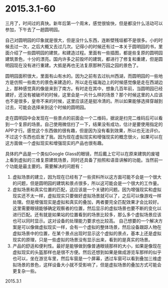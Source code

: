 2015.3.1-60
=============
三月了，时间过的真快。新年后第一个周末，感觉很愉快，但是都没什么活动可以参加，下午去了一趟圆明园。

自己对圆明园的印象就是很大，但是没什么东西，连断壁残垣都不是很多。小的时候去过一次，之后大概又去过几次。记得小的时候还有过一本关于圆明园的书，里面介绍了一些圆明园的建筑，和建造过程。里面有一些插图，都是些复原的圆明园建筑景色，十分的漂亮。国内许多之前毁坏的建筑，都进行了修复和重建，但是圆明园现在没有进行重建。大抵是再也无法复原那种万园之园的景色了。

圆明园面积很大，里面有山有水的。因为之前有去过杭州西湖，而圆明园的一些地方是仿照一些南方的景色来建造的，所以走在福海边上的时候感觉像是走在西湖边上，那种感觉真的像是来到了南方。有时走在其中，想象几百年前，当圆明园已经建好，还没有被破坏的时候，这里会是一片什么样的场景？那个时候这里的人应该也不是很多，皇帝不来的时候，这里应该还是挺冷清的。所以如果能够选择穿越到过去，可能会选择来到这个时候的圆明园。

走在圆明园中会发现在一些景点的前面会一个二维码，据说是扫完二维码后可以看到一个复原的场景。自己使用微信扫了一下，结果没有成功，估计是要使用指定的APP才行。感觉这个东西做的很有趣，但是因为没有看到效果，所以也无法评价。不过这个东西也启发了我。因为现在虚拟现实和增强现实的概念很火，如果可以在这方面做一个虚拟现实和增强现实的产品也很有趣。

具体的产品是一个类似Google Glass的眼镜，然后戴上它可以在原来建筑的废墟上看到虚拟的三维复原建筑场景，同时还具备了拍照和语音讲解的功能。当然前一个功能是最主要的。需要解决的问题有：

1. 虚拟场景的建立，因为现在已经有了一些资料所以这方面可能不会是一个很大的问题，但是圆明园的建筑和景点很多，所以这可能会是一个很大的工作量。
2. 虚拟场景和真实位置的匹配，这应该是一个关键的问题。因为增强现实和虚拟现实还不太一样，虚拟现实只要做好虚拟场景就可以了，之后可以像游戏一样处理。但是增强现实是虚拟和真实的叠加，两者要完全匹配效果才会比较好。这里需要眼镜能够确定观察者的位置，然后显示的虚拟场景也要不断的变化以进行匹配。还有就是如果站的位置看到的场景比较多，那么多个虚拟场景应该也可以同时显示。这对设备的处理能力要求也比较高。 自己想要的一个解决方案是可以像做虚拟现实一样，会有一个虚拟的整体场景，然后设备跟踪人物在虚拟场景中的位置，在某个景点出现时显示这个虚拟的景点，基本上还是虚拟现实的原理，只是一些虚拟的场景没有显示出来，看到的是真实的场景。
3. 产品的舒适和便利性。最好是能够做到像普通眼镜那样的大小，如果是像现在虚拟现实的头盔那样也是很不方便。然后还想到如果是做成游览车那样的似乎也可以，坐在游览车里，然后车窗是一个屏幕，透过车窗可以看到叠加三维虚拟场景的景色，这样设备大小就不受影响了，但是虚拟场景的叠加方式可能会更复杂一些。

2015.3.1